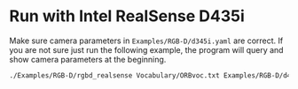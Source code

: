 # Run with Intel RealSense D435i

Make sure camera parameters in `Examples/RGB-D/d345i.yaml` are correct. If you are not sure just run the following example, the program will query and show camera parameters at the beginning.

```bash
./Examples/RGB-D/rgbd_realsense Vocabulary/ORBvoc.txt Examples/RGB-D/d435i.yaml
```



